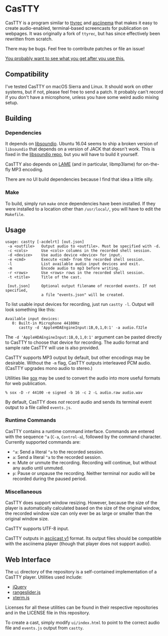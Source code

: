 # CasTTY

CasTTY is a program similar to [ttyrec](http://0xcc.net/ttyrec/) and
[asciinema](https://github.com/asciinema/asciinema) that makes it easy to
create audio-enabled, terminal-based screencasts for publication on webpages.
It was originally a fork of `ttyrec`, but has since effectively been
rewritten from scratch.

There may be bugs. Feel free to contribute patches or file an issue!

[You probably want to see what you get after you use this.](https://9vx.org/~dho/term/index.html)

## Compatibility

I've tested CasTTY on macOS Sierra and Linux. It should work on other systems,
but if not, please feel free to send a patch. It probably can't record if you
don't have a microphone, unless you have some weird audio mixing setup.

## Building

### Dependencies 

It depends on [libsoundio](http://libsound.io/). Ubuntu 16.04 seems to ship a
broken version of `libsoundio` that depends on a version of JACK that doesn't
work. This is fixed in the [libsoundio repo](https://github.com/andrewrk/libsoundio),
but you will have to build it yourself.

CasTTY also depends on [LAME](http://lame.sourceforge.net/) (and in particular,
libmp3lame) for on-the-fly MP3 encoding.

There are no UI build dependencies because I find that idea a little silly.

### Make

To build, simply run `make` once dependencies have been installed. If they were
installed to a location other than `/usr/local/`, you will have to edit the
`Makefile`. 

## Usage

    usage: castty [-acdelrt] [out.json]
     -a <outfile>   Output audio to <outfile>. Must be specified with -d.
     -c <cols>      Use <cols> columns in the recorded shell session.
     -d <device>    Use audio device <device> for input.
     -e <cmd>       Execute <cmd> from the recorded shell session.
     -l             List available audio input devices and exit.
     -m             Encode audio to mp3 before writing.
     -r <rows>      Use <rows> rows in the recorded shell session.
     -t <title>     Title of the cast.
    
     [out.json]     Optional output filename of recorded events. If not specified,
                    a file "events.json" will be created.

To list usable input devices for recording, just run `castty -l`. Output will
look something like this:

    Available input devices:
       0: Built-in Microphone 44100Hz
          castty -d 'AppleHDAEngineInput:1B,0,1,0:1' -a audio.f32le

The `-d 'AppleHDAEngineInput:1B,0,1,0:1'` argument can be pasted directly to
CasTTY to choose that device for recording. The audio format and sample rate
CasTTY will use is also provided.

CasTTY supports MP3 output by default, but other encodings may be desirable.
Without the `-m` flag, CasTTY outputs interleaved PCM audio. (CasTTY upgrades
mono audio to stereo.)

Utilities like [sox](http://sox.sourceforge.net/) may be used to convert the
audio into more useful formats for web publication.

    % sox -D -r 44100 -e signed -b 16 -c 2 -L audio.raw audio.wav

By default, CasTTY does _not_ record audio and sends its terminal event output
to a file called `events.js`.

### Runtime Commands

CasTTY contains a runtime command interface. Commands are entered with the
sequence `^a` (`C-a`, `Control-a`), followed by the command character.
Currently supported commands are:

 * `^a`: Send a literal `^a` to the recorded session.
 * `a`: Send a literal `^a` to the recorded session.
 * `m`: Mute or unmute the recording. Recording will continue, but without any
   audio until unmuted.
 * `p`: Pause or unpause the recording. Neither terminal nor audio will be
   recorded during the paused period.

### Miscellaneous

CasTTY does support window resizing. However, because the size of the player
is automatically calculated based on the size of the original window, the
recorded window size can only ever be as large or smaller than the original
window size.

CasTTY supports UTF-8 input.

CasTTY outputs in
[asciicast v1](https://github.com/asciinema/asciinema/blob/master/doc/asciicast-v1.md)
format. Its output files should be compatible with the asciinema player
(though that player does not support audio).

## Web Interface

The `ui` directory of the repository is a self-contained implementation of a
CasTTY player. Utilities used include:

 * [jQuery](https://jquery.com/)
 * [rangeslider.js](https://github.com/andreruffert/rangeslider.js)
 * [xterm.js](https://github.com/sourcelair/xterm.js)

Licenses for all these utilities can be found in their respective repositories
and in the LICENSE file in this repository.

To create a cast, simply modify `ui/index.html` to point to the correct audio
file and `events.js` output from `castty`.
